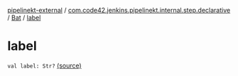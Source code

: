 [pipelinekt-external](../../index.md) / [com.code42.jenkins.pipelinekt.internal.step.declarative](../index.md) / [Bat](index.md) / [label](./label.md)

# label

`val label: Str?` [(source)](https://github.com/code42/pipelinekt/tree/master/internal/src/main/kotlin/com/code42/jenkins/pipelinekt/internal/step/declarative/Bat.kt#L15)